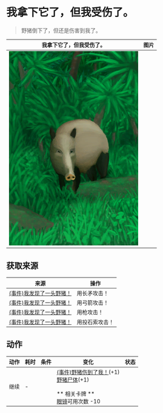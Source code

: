 # 我拿下它了，但我受伤了。  
> 野猪倒下了，但还是伤害到我了。  
  
  我拿下它了，但我受伤了。  |   图片   
 ----  |  ----:   
   |  ![](Sprite/BoarEvent.png)   
  
## 获取来源  
来源  |  操作  
----  |  ----  
[(事件)我发现了一头野猪！](Event_BoarFight.md)  |  用长矛攻击！  
[(事件)我发现了一头野猪！](Event_BoarFight.md)  |  用弓箭攻击！  
[(事件)我发现了一头野猪！](Event_BoarFight.md)  |  用枪攻击！  
[(事件)我发现了一头野猪！](Event_BoarFight.md)  |  用投石索攻击！  
## 动作  
动作  |  耗时  |  条件  |  变化  |  状态  
----  |  ----  |  ----  |  ----  |  ----  
继续<br>  |  -  |    |  [(事件)野猪伤到了我！](Event_BoarWoundMinor.md)(+1)<br>[野猪尸体](BoarCarcass.md)(+1)<br><br>** 相关卡牌 **<br>[眼镜](Glasses.md)可用次数  -10<br>  |    

